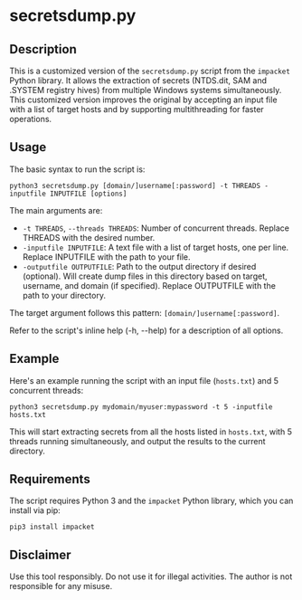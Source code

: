 # secretsdump.py

## Description

This is a customized version of the `secretsdump.py` script from the `impacket` Python library. It allows the extraction of secrets (NTDS.dit, SAM and .SYSTEM registry hives) from multiple Windows systems simultaneously. This customized version improves the original by accepting an input file with a list of target hosts and by supporting multithreading for faster operations.

## Usage

The basic syntax to run the script is:

```shell
python3 secretsdump.py [domain/]username[:password] -t THREADS -inputfile INPUTFILE [options]
```

The main arguments are:

- `-t THREADS`, `--threads THREADS`: Number of concurrent threads. Replace THREADS with the desired number.
- `-inputfile INPUTFILE`: A text file with a list of target hosts, one per line. Replace INPUTFILE with the path to your file.
- `-outputfile OUTPUTFILE`: Path to the output directory if desired (optional). Will create dump files in this directory based on target, username, and domain (if specified). Replace OUTPUTFILE with the path to your directory.

The target argument follows this pattern: `[domain/]username[:password]`.

Refer to the script's inline help (-h, --help) for a description of all options.

## Example

Here's an example running the script with an input file (`hosts.txt`) and 5 concurrent threads:

```shell
python3 secretsdump.py mydomain/myuser:mypassword -t 5 -inputfile hosts.txt
```

This will start extracting secrets from all the hosts listed in `hosts.txt`, with 5 threads running simultaneously, and output the results to the current directory.

## Requirements

The script requires Python 3 and the `impacket` Python library, which you can install via pip:

```shell
pip3 install impacket
```

## Disclaimer

Use this tool responsibly. Do not use it for illegal activities. The author is not responsible for any misuse.